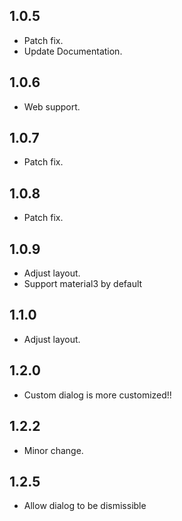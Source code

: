 ## 1.0.5

* Patch fix.
* Update Documentation.

## 1.0.6

* Web support.

## 1.0.7

* Patch fix.

## 1.0.8

* Patch fix.

## 1.0.9
* Adjust layout.
* Support material3 by default

## 1.1.0
* Adjust layout.

## 1.2.0
* Custom dialog is more customized!!

## 1.2.2
* Minor change.

## 1.2.5
* Allow dialog to be dismissible
